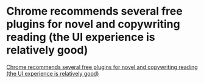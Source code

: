 # Chrome recommends several free plugins for novel and copywriting reading (the UI experience is relatively good)
[Chrome recommends several free plugins for novel and copywriting reading (the UI experience is relatively good)](https://aiwithcloud.com/2022/09/19/chrome_recommends_several_free_plugins_for_novel_and_copywriting_reading_the_ui_experience_is_relatively_good/)